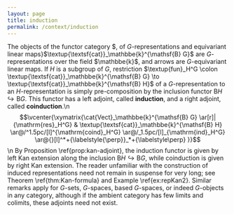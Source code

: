```yaml
---
layout: page
title: induction
permalink: /context/induction
---
```

The objects of the functor category $, of $G$-representations and equivariant linear maps}$\textup{\textsf{cat}}_\mathbbe{k}^{\mathsf{B} G}$ are $G$-representations over the field $\mathbbe{k}$, and arrows are $G$-equivariant linear maps. If $H$ is a subgroup of $G$, restriction $\textup{fun}_H^G \colon \textup{\textsf{cat}}_\mathbbe{k}^{\mathsf{B} G} \to \textup{\textsf{cat}}_\mathbbe{k}^{\mathsf{B} H}$ of a $G$-representation to an $H$-representation is simply pre-composition by the inclusion functor $\mathsf{B} H \hookrightarrow \mathsf{B} G$. This functor has a left adjoint, called **induction**, and a  right adjoint, called **coinduction**.\n  $$\vcenter{\xymatrix{\cat{Vect}_\mathbbe{k}^{\mathsf{B} G}  \ar[r]|{\mathrm{res}_H^G} & \textup{\textsf{cat}}_\mathbbe{k}^{\mathsf{B} H} \ar@/^1.5pc/[l]^{\mathrm{coind}_H^G} \ar@/_1.5pc/[l]_{\mathrm{ind}_H^G} \ar@{}[l]^*+{\labelstyle{\perp}}_*+{\labelstyle\perp} }}$$\n  By Proposition \ref{prop:kan-adjoint}, the induction functor is given by left Kan extension along the inclusion $\mathsf{B} H \hookrightarrow \mathsf{B} G$, while coinduction is given by right Kan extension. The reader unfamiliar with the construction of induced representations need not remain in suspense for very long; see Theorem \ref{thm:Kan-formula} and Example \ref{ex:repKan2}. Similar remarks apply for $G$-sets, $G$-spaces, based $G$-spaces, or indeed $G$-objects in any category, although if the ambient category has few limits and colimits, these adjoints need not exist.
